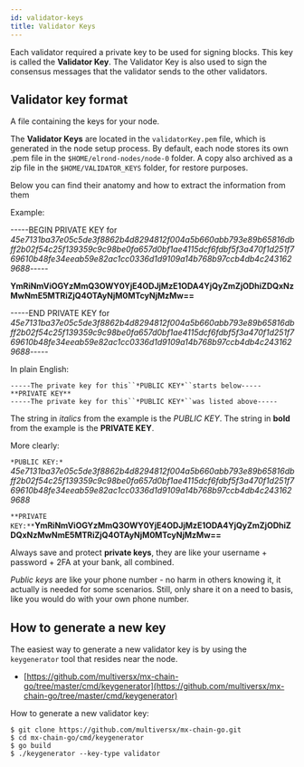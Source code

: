 ```yaml
---
id: validator-keys
title: Validator Keys
---
```


[comment]: # (mx-abstract)

Each validator required a private key to be used for signing blocks. This key is called the **Validator Key**.
The Validator Key is also used to sign the consensus messages that the validator sends to the other validators.

[comment]: # (mx-context-auto)

## Validator key format

A file containing the keys for your node.

The **Validator Keys** are located in the `validatorKey.pem` file, which is generated in the node setup process. By default, each node stores its own .pem file in the `$HOME/elrond-nodes/node-0` folder. A copy also archived as a zip file in the `$HOME/VALIDATOR_KEYS` folder, for restore purposes.

Below you can find their anatomy and how to extract the information from them

Example:

-----BEGIN PRIVATE KEY for _45e7131ba37e05c5de3f8862b4d8294812f004a5b660abb793e89b65816dbff2b02f54c25f139359c9c98be0fa657d0bf1ae4115dcf6fdbf5f3a470f1d251f769610b48fe34eeab59e82ac1cc0336d1d9109a14b768b97ccb4db4c2431629688_-----

**YmRiNmViOGYzMmQ3OWY0YjE4ODJjMzE1ODA4YjQyZmZjODhiZDQxNzMwNmE5MTRiZjQ4OTAyNjM0MTcyNjMzMw==**

-----END PRIVATE KEY for _45e7131ba37e05c5de3f8862b4d8294812f004a5b660abb793e89b65816dbff2b02f54c25f139359c9c98be0fa657d0bf1ae4115dcf6fdbf5f3a470f1d251f769610b48fe34eeab59e82ac1cc0336d1d9109a14b768b97ccb4db4c2431629688_-----

In plain English:

```
-----The private key for this``*PUBLIC KEY*``starts below-----
**PRIVATE KEY**
-----The private key for this``*PUBLIC KEY*``was listed above-----
```

The string in _italics_ from the example is the _PUBLIC KEY_. The string in **bold** from the example is the **PRIVATE KEY**.

More clearly:

`*PUBLIC KEY:* `_45e7131ba37e05c5de3f8862b4d8294812f004a5b660abb793e89b65816dbff2b02f54c25f139359c9c98be0fa657d0bf1ae4115dcf6fdbf5f3a470f1d251f769610b48fe34eeab59e82ac1cc0336d1d9109a14b768b97ccb4db4c2431629688_

`**PRIVATE KEY:**`**YmRiNmViOGYzMmQ3OWY0YjE4ODJjMzE1ODA4YjQyZmZjODhiZDQxNzMwNmE5MTRiZjQ4OTAyNjM0MTcyNjMzMw==**

Always save and protect **private keys**, they are like your username + password + 2FA at your bank, all combined.

_Public keys_ are like your phone number - no harm in others knowing it, it actually is needed for some scenarios. Still, only share it on a need to basis, like you would do with your own phone number.

[comment]: # (mx-context-auto)

## How to generate a new key

The easiest way to generate a new validator key is by using the `keygenerator` tool that resides near the node. 

- [https://github.com/multiversx/mx-chain-go/tree/master/cmd/keygenerator](https://github.com/multiversx/mx-chain-go/tree/master/cmd/keygenerator)

How to generate a new validator key:

```shell
$ git clone https://github.com/multiversx/mx-chain-go.git
$ cd mx-chain-go/cmd/keygenerator
$ go build
$ ./keygenerator --key-type validator
```
